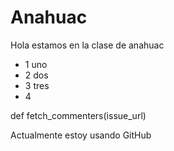 # Anahuac
Hola estamos en la clase de anahuac

- 1 uno
- 2 dos
- 3 tres 
- 4
  
def fetch_commenters(issue_url)

Actualmente estoy usando GitHub
